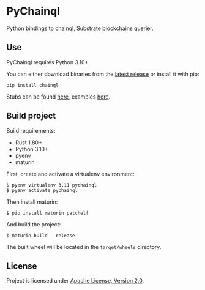 # PyChainql

Python bindings to [chainql](https://github.com/uniquenetwork/chainql), Substrate blockchains querier.

## Use

PyChainql requires Python 3.10+.

You can either download binaries from the [latest release](https://github.com/vklachkov/pychainql/releases/latest) or install it with pip:

```
pip install chainql
```

Stubs can be found [here](stubs), examples [here](examples).

## Build project

Build requirements:
- Rust 1.80+
- Python 3.10+
- pyenv
- maturin

First, create and activate a virtualenv environment:

```
$ pyenv virtualenv 3.11 pychainql
$ pyenv activate pychainql
```

Then install maturin:

```
$ pip install maturin patchelf
```

And build the project:

```
$ maturin build --release
```

The built wheel will be located in the `target/wheels` directory.

## License

Project is licensed under [Apache License, Version 2.0](License).